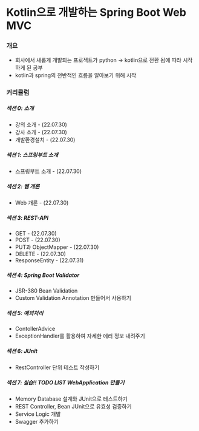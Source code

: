 # Kotlin으로 개발하는 Spring Boot Web MVC


### 개요
- 회사에서 새롭게 개발되는 프로젝트가 python -> kotlin으로 전환 됨에 따라 시작하게 된 공부
- kotlin과 spring의 전반적인 흐름을 알아보기 위해 시작


### 커리큘럼
##### 섹션 0: 소개
- 강의 소개 - (22.07.30)
- 강사 소개 - (22.07.30)
- 개발환경설치 - (22.07.30)

##### 섹션 1: 스프링부트 소개
- 스프링부트 소개 - (22.07.30)

##### 섹션 2: 웹 개론
- Web 개론 - (22.07.30)

##### 섹션 3: REST-API
- GET - (22.07.30)
- POST - (22.07.30)
- PUT과 ObjectMapper - (22.07.30)
- DELETE - (22.07.30)
- ResponseEntity - (22.07.31)

##### 섹션 4: Spring Boot Validator
- JSR-380 Bean Validation
- Custom Validation Annotation 만들어서 사용하기

##### 섹션 5: 예외처리
- ContollerAdvice
- ExceptionHandler를 활용하여 자세한 에러 정보 내려주기

##### 섹션 6: JUnit
- RestController 단위 테스트 작성하기

##### 섹션 7: 실습!! TODO LIST WebApplication 만들기
- Memory Database 설계와 JUnit으로 테스트하기
- REST Controller, Bean JUnit으로 유효성 검증하기
- Service Logic 개발
- Swagger 추가하기